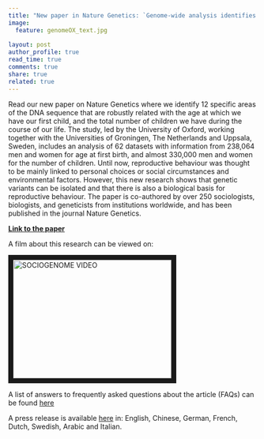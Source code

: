 ```yaml
---
title: "New paper in Nature Genetics: `Genome-wide analysis identifies 12 loci influencing human reproductive behavior`"
image:
  feature: genomeOX_text.jpg
  
layout: post
author_profile: true
read_time: true
comments: true
share: true
related: true
---
```

Read our new paper on Nature Genetics where we identify 12 specific areas of the DNA sequence that are robustly related with the age at which we have our first child, and the total number of children we have during the course of our life. The study, led by the University of Oxford, working together with the Universities of Groningen, The Netherlands and Uppsala, Sweden, includes an analysis of 62 datasets with information from 238,064 men and women for age at first birth, and almost 330,000 men and women for the number of children. Until now, reproductive behaviour was thought to be mainly linked to personal choices or social circumstances and environmental factors. However, this new research shows that genetic variants can be isolated and that there is also a biological basis for reproductive behaviour. The paper is co-authored by over 250 sociologists, biologists, and geneticists from institutions worldwide, and has been published in the journal Nature Genetics.

[**Link to the paper**](http://dx.doi.org/10.1038/ng.3698)



A film about this research can be viewed on:

<a href="http://www.youtube.com/watch?feature=player_embedded&v=PWSfWSb5KwE
" target="_blank"><img src="http://img.youtube.com/vi/PWSfWSb5KwE/0.jpg" 
alt="SOCIOGENOME VIDEO" width="320" height="240" border="10" /></a>


A list of answers to frequently asked questions about the article (FAQs) can be found [here](/data/NG2016FAQ)

A press release is available [here](../FAQlanguages) in: English, Chinese, German, French, Dutch, Swedish, Arabic  and Italian. 
